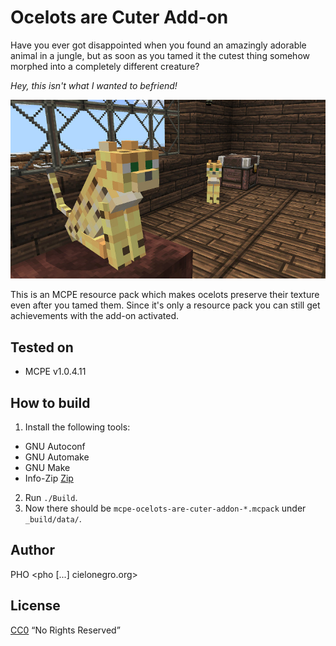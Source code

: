 # Ocelots are Cuter Add-on

Have you ever got disappointed when you found an amazingly adorable
animal in a jungle, but as soon as you tamed it the cutest thing
somehow morphed into a completely different creature?

*Hey, this isn't what I wanted to befriend!*

![](./img/screenshot.jpg)

This is an MCPE resource pack which makes ocelots preserve their
texture even after you tamed them. Since it's only a resource pack you
can still get achievements with the add-on activated.


## Tested on
* MCPE v1.0.4.11


## How to build
1. Install the following tools:
 * GNU Autoconf
 * GNU Automake
 * GNU Make
 * Info-Zip [Zip](http://www.info-zip.org/Zip.html)
2. Run `./Build`.
3. Now there should be `mcpe-ocelots-are-cuter-addon-*.mcpack` under
   `_build/data/`.


## Author
PHO &lt;pho [...] cielonegro.org&gt;


## License
[CC0](https://creativecommons.org/share-your-work/public-domain/cc0/)
“No Rights Reserved”
